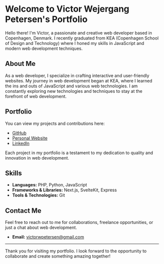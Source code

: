 # Welcome to Victor Wejergang Petersen's Portfolio

Hello there! I'm Victor, a passionate and creative web developer based in Copenhagen, Denmark. I recently graduated from KEA (Copenhagen School of Design and Technology) where I honed my skills in JavaScript and modern web development techniques.

## About Me

As a web developer, I specialize in crafting interactive and user-friendly websites. My journey in web development began at KEA, where I learned the ins and outs of JavaScript and various web technologies. I am constantly exploring new technologies and techniques to stay at the forefront of web development.

## Portfolio

You can view my projects and contributions here:

- [GitHub](https://github.com/victorwp288)
- [Personal Website](https://portfolio-psi-ashy-79.vercel.app/)
- [LinkedIn](https://www.linkedin.com/in/vwp/)

Each project in my portfolio is a testament to my dedication to quality and innovation in web development.

## Skills

- **Languages:** PHP, Python, JavaScript
- **Frameworks & Libraries:** Next.js, SvelteKit, Express
- **Tools & Technologies:** Git

## Contact Me

Feel free to reach out to me for collaborations, freelance opportunities, or just a chat about web development.

- **Email:** [victorwpetersen@gmail.com](mailto:victorwpetersen@gmail.com)

---

Thank you for visiting my portfolio. I look forward to the opportunity to collaborate and create something amazing together!
